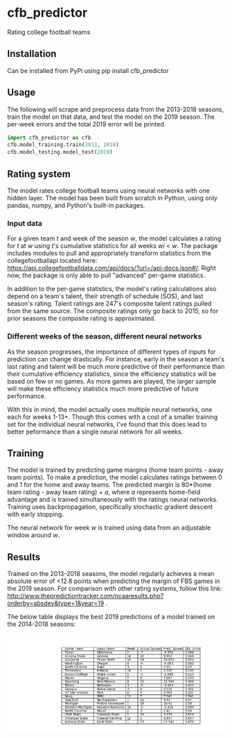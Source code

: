 # cfb_predictor
Rating college football teams

## Installation
Can be installed from PyPi using pip install cfb_predictor

## Usage
The following will scrape and preprocess data from the 2013-2018 seasons, train the model on that data, and test the model on the 2019 season. The per-week errors and the total 2019 error will be printed.
```python
import cfb_predictor as cfb
cfb.model_training.train(2013, 2018)
cfb.model_testing.model_test(2019)
```

## Rating system
The model rates college football teams using neural networks with one hidden layer. The model has been built from scratch in Python, using only pandas, numpy, and Python's built-in packages.

### Input data
For a given team _t_ and week of the season _w_, the model calculates a rating for _t_ at _w_ using _t_'s cumulative statistics for all weeks _wi_ < _w_. The package includes modules to pull and appropriately transform statistics from the collegefootballapi located here: https://api.collegefootballdata.com/api/docs/?url=/api-docs.json#/. Right now, the package is only able to pull "advanced" per-game statistics.

In addition to the per-game statistics, the model's rating calculations also depend on a team's talent, their strength of schedule (SOS), and last season's rating. Talent ratings are 247's composite talent ratings pulled from the same source. The composite ratings only go back to 2015, so for prior seasons the composite rating is approximated.

### Different weeks of the season, different neural networks
As the season progresses, the importance of different types of inputs for prediction can change drastically. For instance, early in the season a team's last rating and talent will be much more predictive of their performance than their cumulative efficiency statistics, since the efficiency statistics will be based on few or no games. As more games are played, the larger sample will make these efficiency statistics much more predictive of future performance.

With this in mind, the model actually uses multiple neural networks, one each for weeks 1-13+. Though this comes with a cost of a smaller training set for the individual neural networks, I've found that this does lead to better peformance than a single neural network for all weeks. 

## Training
The model is trained by predicting game margins (home team points - away team points). To make a prediction, the model calculates ratings between 0 and 1 for the home and away teams. The predicted margin is 80*(home team rating - away team rating) + _a_, where _a_ represents home-field advantage and is trained simultaneously with the ratings neural networks. Training uses backpropagation, specifically stochastic gradient descent with early stopping.  

The neural network for week _w_ is trained using data from an adjustable window around _w_.

## Results
Trained on the 2013-2018 seasons, the model regularly achieves a mean absolute error of <12.8 points when predicting the margin of FBS games in the 2019 season. For comparison with other rating systems, follow this link: http://www.thepredictiontracker.com/ncaaresults.php?orderby=absdev&type=1&year=19 . 

The below table displays the best 2019 predictions of a model trained on the 2014-2018 seasons:

![Best Predictions](images/best.png)
